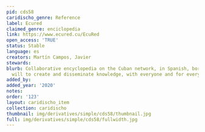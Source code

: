 ```yaml
---
pid: cds58
caridischo_genre: Reference
label: Ecured
claimed_genre: enciclopedia
link: https://www.ecured.cu/EcuRed
open_access: 'TRUE'
status: Stable
language: es
creators: Martín Campos, Javier
stewards: 
blurb: Collaborative encyclopedia on the Cuban network, in Spanish, born from the
  will to create and disseminate knowledge, with everyone and for everyone.
added_by: 
added_year: '2020'
notes: 
order: '123'
layout: caridischo_item
collection: caridischo
thumbnail: img/derivatives/simple/cds58/thumbnail.jpg
full: img/derivatives/simple/cds58/fullwidth.jpg
---
```

